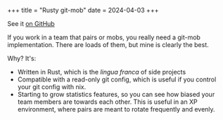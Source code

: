 +++
title = "Rusty git-mob"
date = 2024-04-03
+++

See it [on GitHub](https://github.com/code-supply/rusty-git-mob)

If you work in a team that pairs or mobs, you really need a git-mob
implementation. There are loads of them, but mine is clearly the best.

Why? It's:

- Written in Rust, which is the *lingua franca* of side projects
- Compatible with a read-only git config, which is useful if you control your
  git config with nix.
- Starting to grow statistics features, so you can see how biased your team
  members are towards each other. This is useful in an XP environment, where
  pairs are meant to rotate frequently and evenly.
